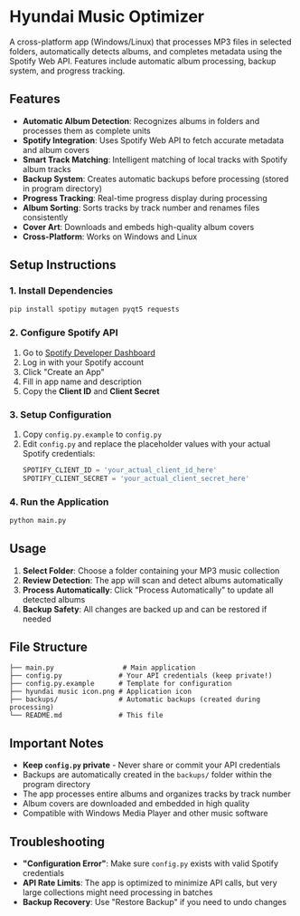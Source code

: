 # Hyundai Music Optimizer

A cross-platform app (Windows/Linux) that processes MP3 files in selected folders, automatically detects albums, and completes metadata using the Spotify Web API. Features include automatic album processing, backup system, and progress tracking.

## Features
- **Automatic Album Detection**: Recognizes albums in folders and processes them as complete units
- **Spotify Integration**: Uses Spotify Web API to fetch accurate metadata and album covers
- **Smart Track Matching**: Intelligent matching of local tracks with Spotify album tracks
- **Backup System**: Creates automatic backups before processing (stored in program directory)
- **Progress Tracking**: Real-time progress display during processing
- **Album Sorting**: Sorts tracks by track number and renames files consistently
- **Cover Art**: Downloads and embeds high-quality album covers
- **Cross-Platform**: Works on Windows and Linux

## Setup Instructions

### 1. Install Dependencies
```bash
pip install spotipy mutagen pyqt5 requests
```

### 2. Configure Spotify API
1. Go to [Spotify Developer Dashboard](https://developer.spotify.com/dashboard/)
2. Log in with your Spotify account
3. Click "Create an App"
4. Fill in app name and description
5. Copy the **Client ID** and **Client Secret**

### 3. Setup Configuration
1. Copy `config.py.example` to `config.py`
2. Edit `config.py` and replace the placeholder values with your actual Spotify credentials:
   ```python
   SPOTIFY_CLIENT_ID = 'your_actual_client_id_here'
   SPOTIFY_CLIENT_SECRET = 'your_actual_client_secret_here'
   ```

### 4. Run the Application
```bash
python main.py
```

## Usage
1. **Select Folder**: Choose a folder containing your MP3 music collection
2. **Review Detection**: The app will scan and detect albums automatically
3. **Process Automatically**: Click "Process Automatically" to update all detected albums
4. **Backup Safety**: All changes are backed up and can be restored if needed

## File Structure
```
├── main.py                 # Main application
├── config.py              # Your API credentials (keep private!)
├── config.py.example      # Template for configuration
├── hyundai music icon.png # Application icon
├── backups/               # Automatic backups (created during processing)
└── README.md              # This file
```

## Important Notes
- **Keep `config.py` private** - Never share or commit your API credentials
- Backups are automatically created in the `backups/` folder within the program directory
- The app processes entire albums and organizes tracks by track number
- Album covers are downloaded and embedded in high quality
- Compatible with Windows Media Player and other music software

## Troubleshooting
- **"Configuration Error"**: Make sure `config.py` exists with valid Spotify credentials
- **API Rate Limits**: The app is optimized to minimize API calls, but very large collections might need processing in batches
- **Backup Recovery**: Use "Restore Backup" if you need to undo changes
